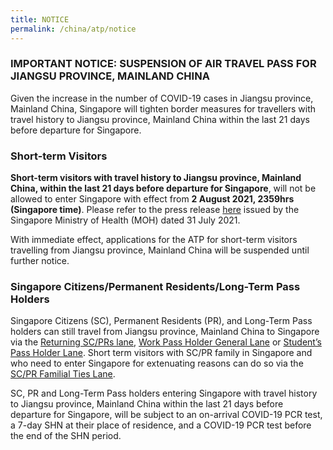 ```yaml
---
title: NOTICE
permalink: /china/atp/notice
---
```

### IMPORTANT NOTICE: SUSPENSION OF AIR TRAVEL PASS FOR JIANGSU PROVINCE, MAINLAND CHINA

Given the increase in the number of COVID-19 cases in Jiangsu province, Mainland China, Singapore will tighten border measures for travellers with travel history to Jiangsu province, Mainland China within the last 21 days before departure for Singapore.

### Short-term Visitors

**Short-term visitors with travel history to Jiangsu province, Mainland China, within the last 21 days before departure for Singapore**, will not be allowed to enter Singapore with effect from **2 August 2021, 2359hrs (Singapore time)**. Please refer to the press release <a href="https://www.moh.gov.sg/news-highlights/details/updates-on-border-measures-for-travellers-from-australia-and-jiangsu-province-mainland-china/">here</a> issued by the Singapore Ministry of Health (MOH) dated 31 July 2021.
	
With immediate effect, applications for the ATP for short-term visitors travelling from Jiangsu province, Mainland China will be suspended until further notice.

### Singapore Citizens/Permanent Residents/Long-Term Pass Holders
	
Singapore Citizens (SC), Permanent Residents (PR), and Long-Term Pass holders can still travel from Jiangsu province, Mainland China to Singapore via the [Returning SC/PRs lane](/sc-pr/overview), [Work Pass Holder General Lane](/wphl/overview) or [Student’s Pass Holder Lane](/stpl/requirements-and-process). Short term visitors with SC/PR family in Singapore and who need to enter Singapore for extenuating reasons can do so via the [SC/PR Familial Ties Lane](/scpr-familial-ties-lane/requirements-and-process). 

SC, PR and Long-Term Pass holders entering Singapore with travel history to Jiangsu province, Mainland China within the last 21 days before departure for Singapore, will be subject to an on-arrival COVID-19 PCR test, a 7-day SHN at their place of residence, and a COVID-19 PCR test before the end of the SHN period.